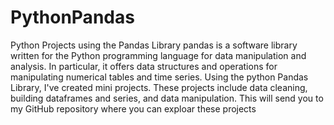 # PythonPandas
Python Projects using the Pandas Library
pandas is a software library written for the Python programming language for data manipulation and analysis. 
In particular, it offers data structures and operations for manipulating numerical tables and time series.
Using the python Pandas Library, I've created mini projects. These projects include data cleaning, building dataframes and series, and data manipulation.
This will send you to my GitHub repository where you can exploar these projects
